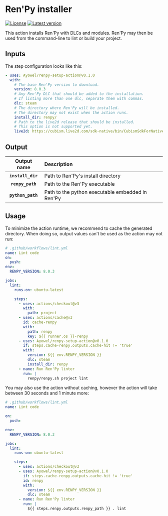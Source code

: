 # Ren'Py installer

[![License](https://img.shields.io/github/license/Ayowel/renpy-setup-action)](https://github.com/Ayowel/renpy-setup-action/blob/master/LICENSE)
[![Latest version](https://img.shields.io/github/v/tag/Ayowel/renpy-setup-action)](https://www.github.com/Ayowel/renpy-setup-action/releases/latest)

This action installs Ren'Py with DLCs and modules.
Ren'Py may then be used from the command-line to lint or build your project.

## Inputs

The step configuration looks like this:

```yml
- uses: Ayowel/renpy-setup-action@v0.1.0
  with:
    # The base Ren'Py version to download.
    version: 8.0.3
    # Any Ren'Py DLC that should be added to the installation.
    # If listing more than one dlc, separate them with commas.
    dlc: steam
    # The directory where Ren'Py will be installed.
    # The directory may not exist when the action runs.
    install_dir: renpy/
    # Path to the live2d release that should be installed.
    # This option is not supported yet.
    live2d: https://cubism.live2d.com/sdk-native/bin/CubismSdkForNative-4-r.5.1.zip
```

## Output

| Output name | Description |
| :---: | :--- |
| __`install_dir`__ | Path to Ren'Py's install directory |
| __`renpy_path`__ | Path to the Ren'Py executable |
| __`python_path`__ | Path to the python executable embedded in Ren'Py |

## Usage

To minimize the action runtime, we recommend to cache the generated directory. When doing so, output values can't be used as the action may not run:

```yml
# .github/workflows/lint.yml
name: Lint code
on:
  push:
env:
  RENPY_VERSION: 8.0.3

jobs:
  lint:
    runs-on: ubuntu-latest

    steps:
      - uses: actions/checkout@v3
        with:
          path: project
      - uses: actions/cache@v3
        id: cache-renpy
        with:
          path: renpy
          key: ${{ runner.os }}-renpy
      - uses: Ayowel/renpy-setup-action@v0.1.0
        if: steps.cache-renpy.outputs.cache-hit != 'true'
        with:
          version: ${{ env.RENPY_VERSION }}
          dlc: steam
          install_dir: renpy
      - name: Run Ren'Py linter
        run: |
          renpy/renpy.sh project lint
```

You may also use the action without caching, however the action will take between 30 seconds and 1 minute more:

```yml
# .github/workflows/lint.yml
name: Lint code

on:
  push:

env:
  RENPY_VERSION: 8.0.3

jobs:
  lint:
    runs-on: ubuntu-latest

    steps:
      - uses: actions/checkout@v3
      - uses: Ayowel/renpy-setup-action@v0.1.0
        if: steps.cache-renpy.outputs.cache-hit != 'true'
        id: renpy
        with:
          version: ${{ env.RENPY_VERSION }}
          dlc: steam
      - name: Run Ren'Py linter
        run: |
          ${{ steps.renpy.outputs.renpy_path }} . lint
```
